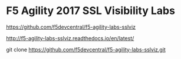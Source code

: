 # F5 Agility 2017 SSL Visibility Labs

https://github.com/f5devcentral/f5-agility-labs-sslviz

http://f5-agility-labs-sslviz.readthedocs.io/en/latest/

git clone https://github.com/f5devcentral/f5-agility-labs-sslviz.git

